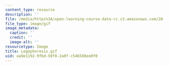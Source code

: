 ```yaml
---
content_type: resource
description: ''
file: /media/https%3A/open-learning-course-data-rc.s3.amazonaws.com/20-020-introduction-to-biological-engineering-design-spring-2009/aa9e11929fbd50f82a0fc546588ee0f0_Legophoresis.gif
file_type: image/gif
image_metadata:
  caption: ''
  credit: ''
  image-alt: ''
resourcetype: Image
title: Legophoresis.gif
uid: aa9e1192-9fbd-50f8-2a0f-c546588ee0f0
---
```

